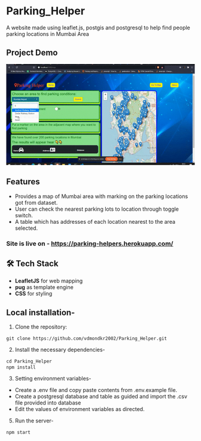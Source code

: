 # Parking_Helper
A website made using leaflet.js, postgis and postgresql to help find people parking locations in Mumbai Area

## Project Demo
![Demo gif](https://github.com/vdmondkr2002/Parking_Helper/blob/main/parking-helpers-demo.gif?raw=true)

## Features
* Provides a map of Mumbai area with marking on the parking locations got from dataset.
* User can check the nearest parking lots to location through toggle switch.
* A table which has addresses of each location nearest to the area selected.

### Site is live on - https://parking-helpers.herokuapp.com/

## 🛠 Tech Stack 
* **LeafletJS** for web mapping
* **pug** as template engine
* **CSS** for styling

## Local installation-
1. Clone the repository:
  ```
  git clone https://github.com/vdmondkr2002/Parking_Helper.git
  ```
2. Install the necessary dependencies-
  ```
  cd Parking_Helper
  npm install
  ```
3. Setting environment variables-
  * Create a .env file and copy paste contents from .env.example file.
  * Create a postgresql database and table as guided and import the .csv file provided into database 
  * Edit the values of environment variables as directed.
5. Run the server-
  ```
  npm start
  ```
